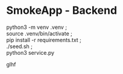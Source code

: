 # SmokeApp - Backend

 python3 -m venv .venv ; <br>
 source .venv/bin/activate ; <br>
 pip install -r requirements.txt ;<br>
 ./seed.sh ;<br>
 python3 service.py

glhf
